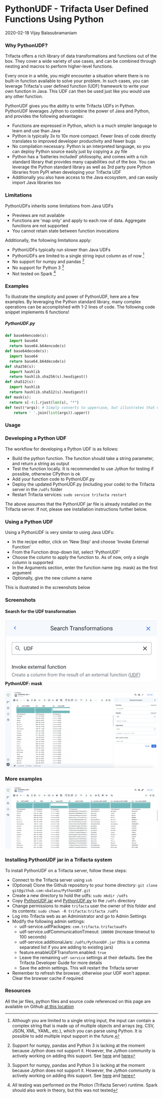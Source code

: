 # PythonUDF - Trifacta User Defined Functions Using Python

2020-02-18 Vijay Balasubramaniam

### Why PythonUDF?

Trifacta offers a rich library of data transformations and functions out of the box. They cover a wide variety of use cases, and can be combined through nesting and macros to perform higher-level functions.

Every once in a while, you might encounter a situation where there is no built-in function available to solve your problem. In such cases, you can leverage Trifacta's user defined function (UDF) framework to write your own function in Java. This UDF can then be used just like you would use any other function.

PythonUDF gives you the ability to write Trifacta UDFs in Python. PythonUDF leverages Jython to combine the power of Java and Python, and provides the following advantages:

- Functions are expressed in Python, which is a much simpler language to learn and use than Java
- Python is typically 3x to 10x more compact. Fewer lines of code directly translates to improved developer productivity and fewer bugs
- No compilation necessary. Python is an interpreted language, so you can deploy Python source easily just by copying a .py file
- Python has a 'batteries included' philosophy, and comes with a rich standard library that provides many capabilities out of the box. You can leverage the Python standard library as well as 3rd party pure Python libraries from PyPI when developing your Trifacta UDF
- Additionally you also have access to the Java ecosystem, and can easily import Java libraries too

### Limitations

PythonUDFs inherits some limitations from Java UDFs

- Previews are not available
- Functions are 'map only' and apply to each row of data. Aggregate functions are not supported
- You cannot retain state between function invocations

Additionally, the following limitations apply:

- PythonUDFs typically run slower than Java UDFs
- PythonUDFs are limited to a single string input column as of now [^1]
- No support for numpy and pandas [^2]
- No support for Python 3 [^2]
- Not tested on Spark [^3]

[^1]: Although you are limited to a single string input, the input can contain a complex string that is made up of multiple objects and arrays (eg. CSV, JSON, XML, YAML, etc.), which you can parse using Python. It is possible to add multiple input support in the future.

[^2]: Support for numpy, pandas and Python 3 is lacking at the moment because Jython does not support it. However, the Jython community is actively working on adding this support. See [here](https://stackoverflow.com/questions/36213908/how-can-i-import-pandas-with-jython) and [here](https://stackoverflow.com/questions/2351008/when-will-jython-support-python-3)

[^3]: All testing was performed on the Photon (Trifacta Server) runtime. Spark should also work in theory, but this was not tested

### Examples

To illustrate the simplicity and power of PythonUDF, here are a few examples. By leveraging the Python standard library, many complex operations can be accomplished with 1-2 lines of code. The following code snippet implements 6 functions!

##### PythonUDF.py
```python
def base64encode(s):
  import base64
  return base64.b64encode(s)
def base64decode(s):
  import base64
  return base64.b64decode(s)
def sha256(s):
  import hashlib
  return hashlib.sha256(s).hexdigest()
def sha512(s):
  import hashlib
  return hashlib.sha512(s).hexdigest()
def mask(s):
  return s[-4:].rjust(len(s), "*")
def test(*args): # Simply converts to uppercase, but illustrates that multiple string arguments are possible
    return ' '.join(list(args)).upper()
```

### Usage

### Developing a Python UDF

The workflow for developing a Python UDF is as follows:

- Build the python function. The function should take a string parameter, and return a string as output
- Test the function locally. It is recommended to use Jython for testing if possible, otherwise CPython is ok
- Add your function code to PythonUDF.py
- Deploy the updated PythonUDF.py (including your code) to the Trifacta server in the `/udfs` folder
- Restart Trifacta services: `sudo service trifacta restart`

The above assumes that the PythonUDF jar file is already installed on the Trifacta server. If not, please see installation instructions further below.

### Using a Python UDF

Using a PythonUDF is very similar to using Java UDFs:

- In the recipe editor, click on 'New Step' and choose 'Invoke External Function'
- From the Function drop-down list, select 'PythonUDF'
- Choose the column to apply the function to. As of now, only a single column is supported
- In the Arguments section, enter the function name (eg. mask) as the first argument
- Optionally, give the new column a name

This is illustrated in the screenshots below


### Screenshots

#### Search for the UDF transformation

<img src="https://github.com/vbalasu/PythonUDF/raw/master/media/pythonudf_choose.png" width=500px align="left" />
<br><br><br><br><br><br><br><br><br>

#### PythonUDF: mask

![mask](https://github.com/vbalasu/PythonUDF/raw/master/media/pythonudf_mask.png)

### More examples

![More examples](https://github.com/vbalasu/PythonUDF/raw/master/media/pythonudf_examples.png)

### Installing PythonUDF jar in a Trifacta system

To install PythonUDF on a Trifacta server, follow these steps:

- Connect to the Trifacta server using `ssh`
- (Optional) Clone the Github repository to your home directory: `git clone git@github.com:vbalasu/PythonUDF.git`
- Create a new directory to hold the udfs: `sudo mkdir /udfs`
- Copy [PythonUDF.jar](https://github.com/vbalasu/PythonUDF/raw/master/PythonUDF.jar) and [PythonUDF.py](https://github.com/vbalasu/PythonUDF/raw/master/PythonUDF.py) to the `/udfs` directory
- Change permissions to make `trifacta` user the owner of this folder and its contents: `sudo chown -R trifacta:trifacta /udfs`
- Log into Trifacta web as an Administrator and go to Admin Settings
- Modify the following admin settings:
  - udf-service.udfPackages: `com.trifacta.trifactaudfs`
  - udf-service.udfCommunicationTimeout: `100000` (increase timeout to 100 seconds)
  - udf-service.additionalJars: `/udfs/PythonUDF.jar` (this is a comma separated list if you are adding to existing jars)
  - feature.enableUDFTransform.enabled: `true`
  - Leave the remaining `udf-service` settings at their defaults. See the Trifacta Developer Guide for more details
  - Save the admin settings. This will restart the Trifacta server
- Remember to refresh the browser, otherwise your UDF won't appear. Clear the browser cache if required

### Resources

All the jar files, python files and source code referenced on this page are available on Github [at this location](https://github.com/vbalasu/PythonUDF)



